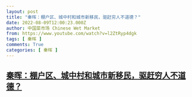 ```yaml
---
layout: post
title: "秦晖：棚户区、城中村和城市新移民，驱赶穷人不道德？"
date: 2022-08-09T12:00:23.000Z
author: 中国菜市场 Chinese Wet Market
from: https://www.youtube.com/watch?v=l2ZtRyp4dgk
tags: [ 秦晖 ]
comments: True
categories: [ 秦晖 ]
---
```

<!--1660046423000-->
[秦晖：棚户区、城中村和城市新移民，驱赶穷人不道德？](https://www.youtube.com/watch?v=l2ZtRyp4dgk)
------

<div>

</div>
